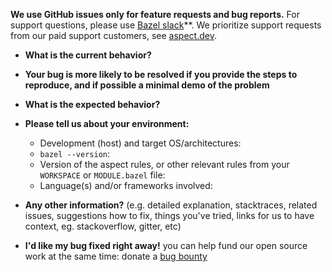 **We use GitHub issues only for feature requests and bug reports.** For support questions, please use [Bazel slack](https://slack.bazel.build)**.  We prioritize support requests from our paid support customers, see [aspect.dev](https://www.aspect.dev/services#support).


* **What is the current behavior?**



* **Your bug is more likely to be resolved if you provide the steps to reproduce, and if possible a minimal demo of the problem**



* **What is the expected behavior?**



* **Please tell us about your environment:**
  
  - Development (host) and target OS/architectures:
  - `bazel --version`: 
  - Version of the aspect rules, or other relevant rules from your `WORKSPACE` or `MODULE.bazel` file:
  - Language(s) and/or frameworks involved:


* **Any other information?** (e.g. detailed explanation, stacktraces, related issues, suggestions how to fix, things you've tried, links for us to have context, eg. stackoverflow, gitter, etc)

* **I'd like my bug fixed right away!** you can help fund our open source work at the same time: donate a [bug bounty](https://opencollective.com/aspect-build/)